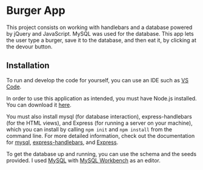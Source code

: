 # Burger App

This project consists on working with handlebars and a database powered by jQuery and JavaScript. MySQL was used for the database. This app lets the user type a burger, save it to the database, and then eat it, by clicking at the devour button.

## Installation

To run and develop the code for yourself, you can use an IDE such as [VS Code](https://code.visualstudio.com/). 

In order to use this application as intended, you must have Node.js installed. You can download it [here](https://nodejs.org/en/download/). 

You must also install mysql (for database interaction), express-handlebars (for the HTML views), and Express (for running a server on your machine), which you can install by calling `npm init` and `npm install` from the command line. For more detailed information, check out the documentation for [mysql](https://www.npmjs.com/package/mysql), [express-handlebars](https://www.npmjs.com/package/express-handlebars), and [Express](https://expressjs.com/). 

To get the database up and running, you can use the schema and the seeds provided. I used [MySQL](https://dev.mysql.com/downloads/mysql/) with [MySQL Workbench](https://dev.mysql.com/downloads/workbench/) as an editor. 